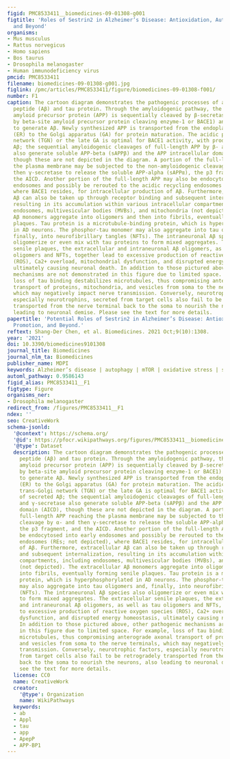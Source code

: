 ```yaml
---
figid: PMC8533411__biomedicines-09-01308-g001
figtitle: 'Roles of Sestrin2 in Alzheimer’s Disease: Antioxidation, Autophagy Promotion,
  and Beyond'
organisms:
- Mus musculus
- Rattus norvegicus
- Homo sapiens
- Bos taurus
- Drosophila melanogaster
- Human immunodeficiency virus
pmcid: PMC8533411
filename: biomedicines-09-01308-g001.jpg
figlink: /pmc/articles/PMC8533411/figure/biomedicines-09-01308-f001/
number: F1
caption: The cartoon diagram demonstrates the pathogenic processes of amyloid-beta
  peptide (Aβ) and tau protein. Through the amyloidogenic pathway, the full-length
  amyloid precursor protein (APP) is sequentially cleaved by β-secretase (encoded
  by beta-site amyloid precursor protein cleaving enzyme-1 or BACE1) and γ-secretase
  to generate Aβ. Newly synthesized APP is transported from the endoplasmic reticulum
  (ER) to the Golgi apparatus (GA) for protein maturation. The acidic pH in the trans-Golgi
  network (TGN) or the late GA is optimal for BACE1 activity, with production of secreted
  Aβ; the sequential amyloidogenic cleavages of full-length APP by β- and γ-secretase
  also generate soluble APP-beta (sAPPβ) and the APP intracellular domain (AICD),
  though these are not depicted in the diagram. A portion of the full-length APP reaching
  the plasma membrane may be subjected to the non-amyloidogenic cleavage by α- and
  then γ-secretase to release the soluble APP-alpha (sAPPα), the p3 fragment, and
  the AICD. Another portion of the full-length APP may also be endocytosed into early
  endosomes and possibly be rerouted to the acidic recycling endosomes (REs; not depicted),
  where BACE1 resides, for intracellular production of Aβ. Furthermore, extracellular
  Aβ can also be taken up through receptor binding and subsequent internalization,
  resulting in its accumulation within various intracellular compartments, including
  endosomes, multivesicular bodies (MVBs), and mitochondria (not depicted). The extracellular
  Aβ monomers aggregate into oligomers and then into fibrils, eventually forming senile
  plaques. Tau protein is a microtubule-binding protein, which is hyperphosphorylated
  in AD neurons. The phosphor-tau monomer may also aggregate into tau oligomers and,
  finally, into neurofibrillary tangles (NFTs). The intraneuronal Aβ species also
  oligomerize or even mix with tau proteins to form mixed aggregates. The extracellular
  senile plaques, the extracellular and intraneuronal Aβ oligomers, as well as tau
  oligomers and NFTs, together lead to excessive production of reactive oxygen species
  (ROS), Ca2+ overload, mitochondrial dysfunction, and disrupted energy homeostasis,
  ultimately causing neuronal death. In addition to those pictured above, other pathogenic
  mechanisms are not demonstrated in this figure due to limited space. For example,
  loss of tau binding destabilizes microtubules, thus compromising anterograde axonal
  transport of proteins, mitochondria, and vesicles from soma to the nerve terminals,
  which may negatively impact nerve transmission. Conversely, neurotrophic factors,
  especially neurotrophins, secreted from target cells also fail to be retrogradely
  transported from the nerve terminal back to the soma to nourish the neurons, also
  leading to neuronal demise. Please see the text for more details.
papertitle: 'Potential Roles of Sestrin2 in Alzheimer’s Disease: Antioxidation, Autophagy
  Promotion, and Beyond.'
reftext: Shang-Der Chen, et al. Biomedicines. 2021 Oct;9(10):1308.
year: '2021'
doi: 10.3390/biomedicines9101308
journal_title: Biomedicines
journal_nlm_ta: Biomedicines
publisher_name: MDPI
keywords: Alzheimer’s disease | autophagy | mTOR | oxidative stress | sestrin2
automl_pathway: 0.9586143
figid_alias: PMC8533411__F1
figtype: Figure
organisms_ner:
- Drosophila melanogaster
redirect_from: /figures/PMC8533411__F1
ndex: ''
seo: CreativeWork
schema-jsonld:
  '@context': https://schema.org/
  '@id': https://pfocr.wikipathways.org/figures/PMC8533411__biomedicines-09-01308-g001.html
  '@type': Dataset
  description: The cartoon diagram demonstrates the pathogenic processes of amyloid-beta
    peptide (Aβ) and tau protein. Through the amyloidogenic pathway, the full-length
    amyloid precursor protein (APP) is sequentially cleaved by β-secretase (encoded
    by beta-site amyloid precursor protein cleaving enzyme-1 or BACE1) and γ-secretase
    to generate Aβ. Newly synthesized APP is transported from the endoplasmic reticulum
    (ER) to the Golgi apparatus (GA) for protein maturation. The acidic pH in the
    trans-Golgi network (TGN) or the late GA is optimal for BACE1 activity, with production
    of secreted Aβ; the sequential amyloidogenic cleavages of full-length APP by β-
    and γ-secretase also generate soluble APP-beta (sAPPβ) and the APP intracellular
    domain (AICD), though these are not depicted in the diagram. A portion of the
    full-length APP reaching the plasma membrane may be subjected to the non-amyloidogenic
    cleavage by α- and then γ-secretase to release the soluble APP-alpha (sAPPα),
    the p3 fragment, and the AICD. Another portion of the full-length APP may also
    be endocytosed into early endosomes and possibly be rerouted to the acidic recycling
    endosomes (REs; not depicted), where BACE1 resides, for intracellular production
    of Aβ. Furthermore, extracellular Aβ can also be taken up through receptor binding
    and subsequent internalization, resulting in its accumulation within various intracellular
    compartments, including endosomes, multivesicular bodies (MVBs), and mitochondria
    (not depicted). The extracellular Aβ monomers aggregate into oligomers and then
    into fibrils, eventually forming senile plaques. Tau protein is a microtubule-binding
    protein, which is hyperphosphorylated in AD neurons. The phosphor-tau monomer
    may also aggregate into tau oligomers and, finally, into neurofibrillary tangles
    (NFTs). The intraneuronal Aβ species also oligomerize or even mix with tau proteins
    to form mixed aggregates. The extracellular senile plaques, the extracellular
    and intraneuronal Aβ oligomers, as well as tau oligomers and NFTs, together lead
    to excessive production of reactive oxygen species (ROS), Ca2+ overload, mitochondrial
    dysfunction, and disrupted energy homeostasis, ultimately causing neuronal death.
    In addition to those pictured above, other pathogenic mechanisms are not demonstrated
    in this figure due to limited space. For example, loss of tau binding destabilizes
    microtubules, thus compromising anterograde axonal transport of proteins, mitochondria,
    and vesicles from soma to the nerve terminals, which may negatively impact nerve
    transmission. Conversely, neurotrophic factors, especially neurotrophins, secreted
    from target cells also fail to be retrogradely transported from the nerve terminal
    back to the soma to nourish the neurons, also leading to neuronal demise. Please
    see the text for more details.
  license: CC0
  name: CreativeWork
  creator:
    '@type': Organization
    name: WikiPathways
  keywords:
  - ab
  - Appl
  - tau
  - app
  - ApepP
  - APP-BP1
---
```

